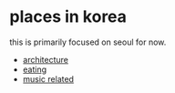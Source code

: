 # places in korea

this is primarily focused on seoul for now.

- [architecture](architecture.md)
- [eating](eating.md)
- [music related](music%20related.md)